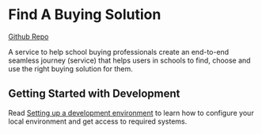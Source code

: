 # Find A Buying Solution
[Github Repo](https://github.com/DFE-Digital/find-a-buying-solution)

A service to help school buying professionals create an end-to-end seamless journey (service) that helps users in schools to find, choose and use the right buying solution for them.

## Getting Started with Development

Read [Setting up a development environment](doc/developer-setup.md) to learn
how to configure your local environment and get access to required systems.

